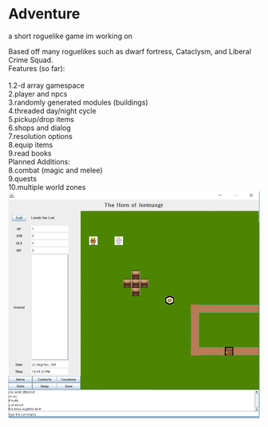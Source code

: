 # Adventure
a short roguelike game im working on<br />

Based off many roguelikes such as dwarf fortress, Cataclysm, and Liberal Crime Squad.<br />
Features (so far):<br /><br />
  1.2-d array gamespace<br />
  2.player and npcs<br />
  3.randomly generated modules (buildings)<br />
  4.threaded day/night cycle<br />
  5.pickup/drop items<br />
  6.shops and dialog<br />
  7.resolution options<br />
  8.equip items<br />
  9.read books<br />
Planned Additions:<br />
  8.combat (magic and melee)<br />
  9.quests<br />
  10.multiple world zones<br />
![alt tag](https://github.com/austings/Adventure/blob/master/preview.png)
